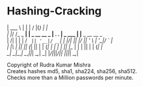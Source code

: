 # Hashing-Cracking

| ___ \          | |             |  \/  |(_)     | |                <br />
| |_/ /_   _   __| | _ __  __ _  | .  . | _  ___ | |__   _ __  __ _ <br />
|    /| | | | / _` || '__|/ _` | | |\/| || |/ __|| '_ \ | '__|/ _` |<br />
| |\ \| |_| || (_| || |  | (_| | | |  | || |\__ \| | | || |  | (_| |<br />
\_| \_|\__,_| \__,_||_|   \__,_| \_|  |_/|_||___/|_| |_||_|   \__,_|<br />

Copyright of Rudra Kumar Mishra<br />
Creates hashes md5, sha1, sha224, sha256, sha512.<br />
Checks more than a Million passwords per minute.<br />
